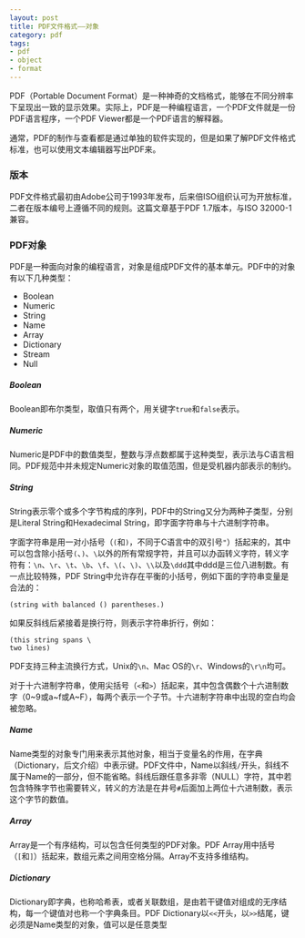 ```yaml
---
layout: post
title: PDF文件格式——对象
category: pdf
tags:
- pdf
- object
- format
---
```

PDF（Portable Document Format）是一种神奇的文档格式，能够在不同分辨率下呈现出一致的显示效果。实际上，PDF是一种编程语言，一个PDF文件就是一份PDF语言程序，一个PDF Viewer都是一个PDF语言的解释器。

通常，PDF的制作与查看都是通过单独的软件实现的，但是如果了解PDF文件格式标准，也可以使用文本编辑器写出PDF来。

### 版本

PDF文件格式最初由Adobe公司于1993年发布，后来倍ISO组织认可为开放标准，二者在版本编号上遵循不同的规则。这篇文章基于PDF 1.7版本，与ISO 32000-1兼容。

### PDF对象

PDF是一种面向对象的编程语言，对象是组成PDF文件的基本单元。PDF中的对象有以下几种类型：

- Boolean
- Numeric
- String
- Name
- Array
- Dictionary
- Stream
- Null

##### Boolean

Boolean即布尔类型，取值只有两个，用关键字`true`和`false`表示。

##### Numeric

Numeric是PDF中的数值类型，整数与浮点数都属于这种类型，表示法与C语言相同。PDF规范中并未规定Numeric对象的取值范围，但是受机器内部表示的制约。

##### String

String表示零个或多个字节构成的序列，PDF中的String又分为两种子类型，分别是Literal String和Hexadecimal String，即字面字符串与十六进制字符串。

字面字符串是用一对小括号（`(`和`)`，不同于C语言中的双引号`"`）括起来的，其中可以包含除小括号`(`、`)`、`\`以外的所有常规字符，并且可以办函转义字符，转义字符有：`\n`、`\r`、`\t`、`\b`、`\f`、`\(`、`\)`、`\\`以及`\ddd`其中ddd是三位八进制数。有一点比较特殊，PDF String中允许存在平衡的小括号，例如下面的字符串变量是合法的：

~~~
(string with balanced () parentheses.)
~~~

如果反斜线后紧接着是换行符，则表示字符串折行，例如：

~~~
(this string spans \
two lines)
~~~

PDF支持三种主流换行方式，Unix的`\n`、Mac OS的`\r`、Windows的`\r\n`均可。

<!-- TODO: Encryption -->

对于十六进制字符串，使用尖括号（`<`和`>`）括起来，其中包含偶数个十六进制数字（0~9或a~f或A~F），每两个表示一个子节。十六进制字符串中出现的空白均会被忽略。

##### Name

Name类型的对象专门用来表示其他对象，相当于变量名的作用，在字典（Dictionary，后文介绍）中表示键。PDF文件中，Name以斜线`/`开头，斜线不属于Name的一部分，但不能省略。斜线后跟任意多非零（NULL）字符，其中若包含特殊字节也需要转义，转义的方法是在井号`#`后面加上两位十六进制数，表示这个字节的数值。

##### Array

Array是一个有序结构，可以包含任何类型的PDF对象。PDF Array用中括号（`[`和`]`）括起来，数组元素之间用空格分隔。Array不支持多维结构。

##### Dictionary

Dictionary即字典，也称哈希表，或者关联数组，是由若干键值对组成的无序结构，每一个键值对也称一个字典条目。PDF Dictionary以`<<`开头，以`>>`结尾，键必须是Name类型的对象，值可以是任意类型


<!--
### 版本

PDF最初由Adobe公司发明，后来倍ISO组织认可为标准，在版本号规定上存在一些差异。本文主要参考了PDF1.7版本的规范。

### PDF Syntax

PDF语法可以理解为4个部分：

- 对象（Object）
- 文件结构（File structure）
- 文档结构（Document structure）
- 内容流（Content stream）

PDF文件内容就是一串字节流，这些字节可以划分为若干词素（token），就像词法分析一样。一个或多个词素共同构成更高级的语法实体，通常是对象，而对象又是PDF文件数据的主要类型。

### 字符集

PDF可以包含ASCII的全部字符，但不限于此。PDF是一个二进制文件类型，因此甚至可以包含二进制文件。

PDF支持的字符集可以分为三类：

- 空白，包括NULL（0x00）、水平制表符（0x09）、Line Feed（0x0A）、Form Feed（0x0C）、回车（0x0D）、空格（0x20）
    - 其中Line Feed（\LF）与回车（\CR）都可以用来换行，三种换行方式在PDF中都支持。
- 终止符：`(`、`)`、`[`、`]`、`{`、`}`、`<`、`>`、`/`、`%`。
- 普通字符，即不属于以上两类的全部字符。

#### 注释

PDF中可以有注释（不是annotation），注释以`%`开头（但是百分号在字符串中的不属于这种情况）。

但是有一些内容并不是注释，比如`%PDF-1.7`、`%%EOF`，这些是有特定语义的词素。

#### 对象

PDF中的对象有8种类型：

- 布尔值：只有两种，`true`和`false`
- 整数：`(+|-)?[0-9]+`
- 实数（浮点数）：十进制，包含小数点
- 字符串：字符串不用双引号，而用小括号（`(`、`)`）或者尖括号（`<`、`>`）括起，区别在于小括号里面的是字面值，尖括号里面的是十六进制描述的字符串。小括号中甚至也可以包含小括号，只要括号开闭是平衡的即可。当然PDF的字符串也支持转义：

|Literal|Escaped|
|:-----:|:-----:|
|`\n`| LF |
|`\r`| 回车 |
|`\t`| 制表符|
|`\b`| 退格符 |
|`\f`|Form Feed |
|`\(`| 左括号 |
|`\)`| 右括号 |
|`\\`| 反斜杠 |
|`\ddd`| 后跟三位8进制数 |

单独的反斜杠后跟回车可以将字符串折行。十六进制字符串只能包含ASCII中0-9以及A-F（大小写均可）的字符，非常适合嵌入图片等二进制文件，每两个相邻的字符共同组成一个字节，但最后一个字符省略，则默认为0。

- 名称（Name）：名称用来标记其他对象，名称通过斜杠`/`开始，可以包含任何字符（出了NULL），要包含特殊字符，需使用转义（以`#`开头，后跟两位十六进制数字）
- 数组：以`[`开头，以`]`结束，包含若干对象，空格隔开
- 字典：以`<<`开始，以`>>`结束，由若干键值对组成，键值对之间用换行符分隔，键和值用空格分开（键必须是名称，值可以使任意对象）
- 流
- NULL对象

对象可以加上标记（Label），这样其他对象也可以引用这个对象

### 文件结构

PDF文件有四部分组成

- 一行的版本说明，如`%PDF-1.7`
- 主体部分，包含对象的定义
- 交叉引用表，描述简介对象
- 尾部，指明交叉引用表的位置

-->
